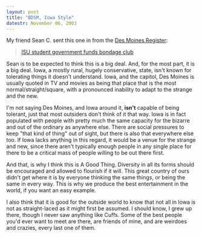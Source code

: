 ```yaml
---
layout: post
title: "BDSM, Iowa Style"
datestr: November 06, 2003
---
```


My friend Sean C. sent this one in from the <a href="http://www.dmregister.com/" title="Des Moines Register">Des Moines Register</a>:
<blockquote><a href="http://www.dmregister.com/news/stories/c4780927/22690036.html" title="DesMoinesRegister.Com News">ISU student government funds bondage club</a></blockquote>

Sean is to be expected to think this is a big deal. And, for the most part, it is a big deal. Iowa, a mostly rural, hugely conservative, state, isn't known for tolerating things it doesn't understand. Iowa, and the capitol, Des Moines is usually quoted in TV and movies as being that place that is the most normal/straight/square, with a pronounced inability to adapt to the strange and the new.

I'm not saying Des Moines, and Iowa around it, <strong>isn't</strong> capable of being tolerant, just that most outsiders don't think of it that way.  Iowa is in fact populated with people with pretty much the same capacity for the bizarre and out of the ordinary as anywhere else.  There are social pressures to keep &quot;that kind of thing&quot; out of sight, but there is also that everywhere else too. If Iowa lacks anything in this regard, it would be a venue for the strange and new, since there aren't typically enough people in any single place for there to be a critical mass of people willing to be out there first.

And that, is why I think this is A Good Thing. Diversity in all its forms should be encouraged and allowed to flourish if it will. This great country of ours didn't get where it is by everyone thinking the same things, or being the same in every way. This is why we produce the best entertainment in the world, if you want an easy example.

I also think that it is good for the outside world to know that not all in Iowa is not as straight-laced as it might first be assumed. I should know, I grew up there, though I never saw anything like Cuffs.  Some of the best people you'd ever want to meet are there, are friends of mine, and are weirdoes and crazies, every last one of them.

